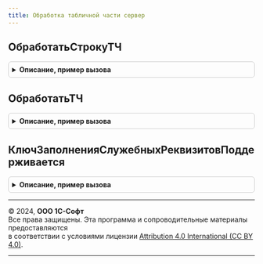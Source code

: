 ```yaml
---
title: Обработка табличной части сервер
---
```



## ОбработатьСтрокуТЧ
<details style="margin: 1em 0; padding: 0.5em; border: 1px solid #ccc; border-radius: 6px;">

<summary style="font-weight: bold; cursor: pointer;">Описание, пример вызова</summary>

```bsl

// Обработка строки табличной части - вызывается из клиентского общего модуля при необходимости выполнения на сервере.
//
// Параметры:
//  ТекущаяСтрока	  - Структура - данные обрабатываемой строки, содержит в том числе:
//  	* НомерСтроки - Число
//  СтруктураДействий - Структура - описывает действия, где Ключ - наименование действия, Значение - Структура - параметры действия, возможно передавать следующие поля:
//		* ПроверитьХарактеристикуПоВладельцу - СправочникСсылка.ХарактеристикиНоменклатуры
//		* ПроверитьЗаполнитьУпаковкуПоВладельцу - СправочникСсылка.УпаковкиЕдиницыИзмерения
//		* ПересчитатьКоличествоЕдиниц - Неопределено
//		* ПересчитатьКоличествоЕдиницСуффикс - Строка - Суффикс
//		* ПересчитатьКоличествоУпаковок - Неопределено
//		* ПересчитатьКоличествоУпаковокСуффикс - Строка - Суффикс
//		* ПересчитатьКоличествоУпаковокСуффиксИзОтклонения - Строка - Суффикс
//		* ПересчитатьВесОбъем - Строка - Суффикс
//		* ЗаполнитьЦенуПродажи - см. ОбработкаТабличнойЧастиКлиентСервер.ПолучитьСтруктуруЗаполненияЦеныРозницаВСтрокеТЧ
//		* ЗаполнитьПомещение - Структура:
//			** Склад - СправочникСсылка.Склады
//			** Номенклатура - СправочникСсылка.Номенклатура - (Необязательный)
//			** Характеристика - СправочникСсылка.ХарактеристикиНоменклатуры - (Необязательный)
//		* ЗаполнитьПродавца - Структура:
//			** Продавец - СправочникСсылка.Пользователи
//		* ПересчитатьСумму - Строка
//		* ПересчитатьСуммуСУчетомРучнойСкидки - Структура:
//			** Очищать - Булево
//			** ПересчитыватьСуммуРучнойСкидки - Булево
//			** ИмяКоличества - Строка
//		* ПересчитатьСуммуСУчетомАвтоматическойСкидки - Структура:
//			** Очищать - Булево
//		* ПересчитатьЦенуПоСумме - Строка
//		* ПересчитатьЦенуЗаУпаковку - Число
//		* ПересчитатьСуммуНДС - см. ОбработкаТабличнойЧастиКлиентСервер.ПараметрыПересчетаСуммыНДСВСтрокеТЧ
//		* ЗаполнитьСтавкуНДС - Структура:
//			** НалогообложениеНДС - ПеречислениеСсылка.ТипыНалогообложенияНДС
//			** Дата - Дата
//		* ОбработатьШтрихкоды - см. ШтрихкодированиеНоменклатурыКлиентСервер.ПараметрыОбработкиШтрихкодов
//		* ЗаполнитьНоменклатуруПоНоменклатуреПартнера - Неопределено
//		* ЗаполнитьНоменклатуруПартнераПоНоменклатуре - Неопределено
//		* ЗаполнитьФлагИзлишекПорча - Неопределено
//		* ЗаполнитьФлагРасхождение - Неопределено
//		* ПересчитатьКоличествоУпаковокОтклонение - Неопределено
//		* ОчиститьСуммуВзаиморасчетов - Неопределено
//		* ПересчитатьКоличествоНеОтгружать - Неопределено
//		* ЗаполнитьПризнакАдресногоХранения - Структура:
//			** Склад - СправочникСсылка.Склады
//			** Помещение - СправочникСсылка.СкладскиеПомещения
//			** Дата - Дата
//		* ЗаполнитьСтатьюАналитикуРасходовНоменклатуры - см. ДоходыИРасходыКлиентСервер.ВставитьДействиеЗаполнитьСтатьюАналитикуРасходовНоменклатуры.СтруктураДействий
//  КэшированныеЗначения - Структура - Сохраненные значения параметров, используемых при обработке.
//
Процедура ОбработатьСтрокуТЧ(ТекущаяСтрока, СтруктураДействий, КэшированныеЗначения) Экспорт
```

Пример вызова
```bsl
ОбработкаТабличнойЧастиСервер.ОбработатьСтрокуТЧ(ТекущаяСтрока, СтруктураДействий, КэшированныеЗначения) 
```
</details>

## ОбработатьТЧ
<details style="margin: 1em 0; padding: 0.5em; border: 1px solid #ccc; border-radius: 6px;">

<summary style="font-weight: bold; cursor: pointer;">Описание, пример вызова</summary>

```bsl

// Выполняет обработку строк табличной части документа в соответствии с операциями, перечисленными в структуре действий.
//
// Параметры:
//	ТЧ - ДанныеФормыКоллекция - таблица товаров документа.
//	СтруктураДействий - Структура - структура с действиями, которые нужно произвести.
//	КэшированныеЗначения - Структура - кэшированные значения.
//
Процедура ОбработатьТЧ(ТЧ, СтруктураДействий, КэшированныеЗначения) Экспорт
```

Пример вызова
```bsl
ОбработкаТабличнойЧастиСервер.ОбработатьТЧ(ТЧ, СтруктураДействий, КэшированныеЗначения) 
```
</details>

## КлючЗаполненияСлужебныхРеквизитовПоддерживается
<details style="margin: 1em 0; padding: 0.5em; border: 1px solid #ccc; border-radius: 6px;">

<summary style="font-weight: bold; cursor: pointer;">Описание, пример вызова</summary>

```bsl

// Процедура - Проверяет, что ключ заполнения служебных реквизитов поддерживается
//
// Параметры:
//  КлючДействия - Строка	 - проверяемый ключ.
//
// Возвращаемое значение:
//  Булево - Ключ заполнения служебных реквизитов поддерживается
Функция КлючЗаполненияСлужебныхРеквизитовПоддерживается(КлючДействия) Экспорт
```

Пример вызова
```bsl
Результат = ОбработкаТабличнойЧастиСервер.КлючЗаполненияСлужебныхРеквизитовПоддерживается(КлючДействия) 
```
</details>

---

© 2024, **ООО 1С-Софт**  
Все права защищены. Эта программа и сопроводительные материалы предоставляются  
в соответствии с условиями лицензии [Attribution 4.0 International (CC BY 4.0)](https://creativecommons.org/licenses/by/4.0/legalcode).

---
